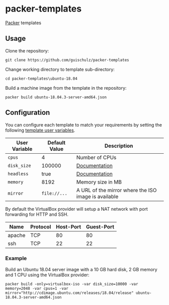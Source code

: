 # packer-templates

[Packer](https://www.packer.io/) templates

## Usage

Clone the repository:

    git clone https://github.com/guischulz/packer-templates

Change working directory to template sub-directory:

    cd packer-templates\ubuntu-18.04

Build a machine image from the template in the repository:

    packer build ubuntu-18.04.3-server-amd64.json

## Configuration

You can configure each template to match your requirements by setting the following [template user variables](https://packer.io/docs/templates/user-variables.html).

 User Variable       | Default Value | Description
---------------------|---------------|-------------------------------------------------------------------------------
 `cpus`              | 4             | Number of CPUs
 `disk_size`         | 100000        | [Documentation](https://packer.io/docs/builders/virtualbox-iso.html#disk_size)
 `headless`          | true          | [Documentation](https://packer.io/docs/builders/virtualbox-iso.html#headless)
 `memory`            | 8192          | Memory size in MB
 `mirror`            | `file://...`  | A URL of the mirror where the ISO image is available

By default the VirtualBox provider will setup a NAT network with port forwarding for HTTP and SSH.

Name   | Protocol | Host-Port | Guest-Port
-------|----------|-----------|-----------
apache | TCP      | 80        | 80
ssh    | TCP      | 22        | 22

### Example

Build an Ubuntu 18.04 server image with a 10 GB hard disk, 2 GB memory and 1 CPU using the VirtualBox provider:

    packer build -only=virtualbox-iso -var disk_size=10000 -var memory=2048 -var cpus=1 -var mirror="http://cdimage.ubuntu.com/releases/18.04/release" ubuntu-18.04.3-server-amd64.json

